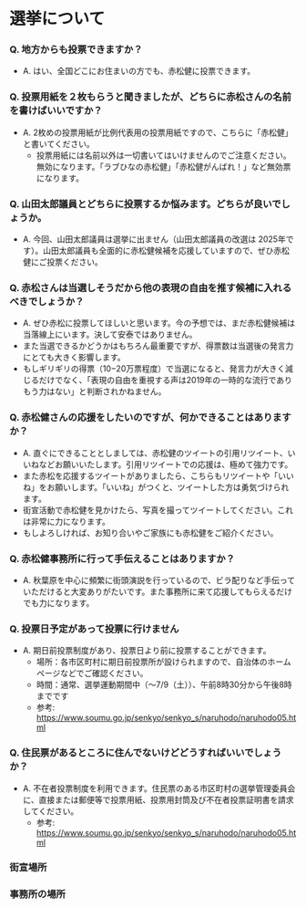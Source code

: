 # 選挙について

### Q. 地方からも投票できますか？
- A. はい、全国どこにお住まいの方でも、赤松健に投票できます。

### Q. 投票用紙を２枚もらうと聞きましたが、どちらに赤松さんの名前を書けばいいですか？
- A. 2枚めの投票用紙が比例代表用の投票用紙ですので、こちらに「赤松健」と書いてください。
  - 投票用紙には名前以外は一切書いてはいけませんのでご注意ください。無効になります。「ラブひなの赤松健」「赤松健がんばれ！」など無効票になります。

### Q. 山田太郎議員とどちらに投票するか悩みます。どちらが良いでしょうか。
- A. 今回、山田太郎議員は選挙に出ません（山田太郎議員の改選は 2025年です）。山田太郎議員も全面的に赤松健候補を応援していますので、ぜひ赤松健にご投票ください。

### Q. 赤松さんは当選しそうだから他の表現の自由を推す候補に入れるべきでしょうか？
- A. ぜひ赤松に投票してほしいと思います。今の予想では、まだ赤松健候補は当落線上にいます。決して安泰ではありません。
- また当選できるかどうかはもちろん最重要ですが、得票数は当選後の発言力にとても大きく影響します。
- もしギリギリの得票（10−20万票程度）で当選になると、発言力が大きく減じるだけでなく、「表現の自由を重視する声は2019年の一時的な流行でありもう力はない」と判断されかねません。

### Q. 赤松健さんの応援をしたいのですが、何かできることはありますか？
- A. 直ぐにできることとしましては、赤松健のツイートの引用リツイート、いいねなどお願いいたします。引用リツイートでの応援は、極めて強力です。
- また赤松を応援するツイートがありましたら、こちらもリツイートや「いいね」をお願いします。「いいね」がつくと、ツイートした方は勇気づけられます。
- 街宣活動で赤松健を見かけたら、写真を撮ってツイートしてください。これは非常に力になります。
- もしよろしければ、お知り合いやご家族にも赤松健をご紹介ください。

### Q. 赤松健事務所に行って手伝えることはありますか？
- A. 秋葉原を中心に頻繁に街頭演説を行っているので、ビラ配りなど手伝っていただけると大変ありがたいです。また事務所に来て応援してもらえるだけでも力になります。

### Q. 投票日予定があって投票に行けません
- A. 期日前投票制度があり、投票日より前に投票することができます。
  - 場所：各市区町村に期日前投票所が設けられますので、自治体のホームページなどでご確認ください。
  - 時間：通常、選挙運動期間中（〜7/9（土））、午前8時30分から午後8時までです
  - 参考: https://www.soumu.go.jp/senkyo/senkyo_s/naruhodo/naruhodo05.html

### Q. 住民票があるところに住んでないけどどうすればいいでしょうか？
- A. 不在者投票制度を利用できます。住民票のある市区町村の選挙管理委員会に、直接または郵便等で投票用紙、投票用封筒及び不在者投票証明書を請求してください。
  - 参考: https://www.soumu.go.jp/senkyo/senkyo_s/naruhodo/naruhodo05.html

### 街宣場所


### 事務所の場所
